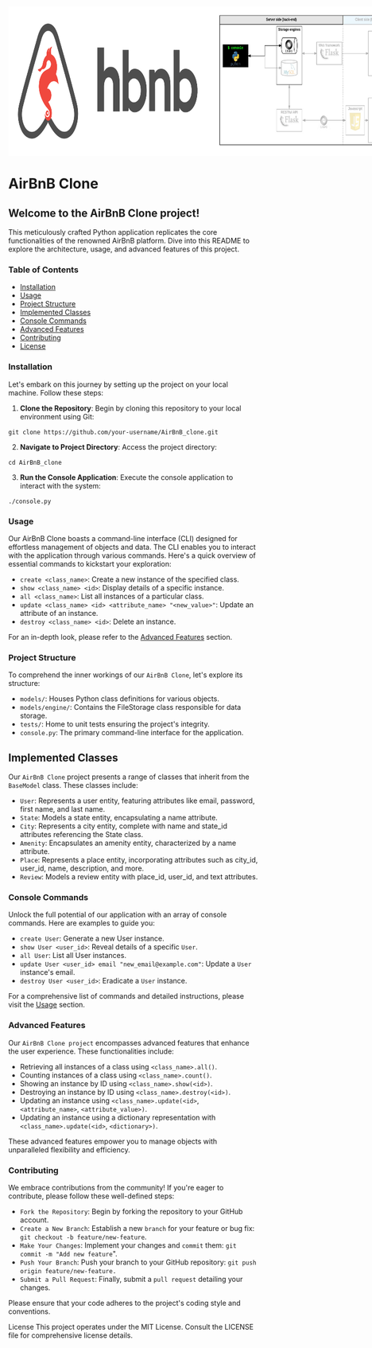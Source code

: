 
<div style="display: flex; justify-content: space-between;">
    <img src="image1.jpg" alt="Image 1" width="400" height="300" />
    <img src="image2.jpg" alt="Image 2" width="400" height="300" />
</div>

# AirBnB Clone

## Welcome to the AirBnB Clone project! 

This meticulously crafted Python application replicates the core functionalities of the renowned AirBnB platform. Dive into this README to explore the architecture, usage, and advanced features of this project.

### Table of Contents
- [Installation](#installation)
- [Usage](#usage)
- [Project Structure](#project-structure)
- [Implemented Classes](#implemented-classes)
- [Console Commands](#console-commands)
- [Advanced Features](#advanced-features)
- [Contributing](#contributing)
- [License](#license)

### Installation

Let's embark on this journey by setting up the project on your local machine. Follow these steps:

1. **Clone the Repository**: Begin by cloning this repository to your local environment using Git:
```
git clone https://github.com/your-username/AirBnB_clone.git
```
2. **Navigate to Project Directory**: Access the project directory:
```
cd AirBnB_clone
```
3. **Run the Console Application**: Execute the console application to interact with the system:
```
./console.py
```
### Usage
Our AirBnB Clone boasts a command-line interface (CLI) designed for effortless management of objects and data. The CLI enables you to interact with the application through various commands. Here's a quick overview of essential commands to kickstart your exploration:

* `create <class_name>`: Create a new instance of the specified class.
* `show <class_name> <id>`: Display details of a specific instance.
* `all <class_name>`: List all instances of a particular class.
* `update <class_name> <id> <attribute_name> "<new_value>"`: Update an attribute of an instance.
* `destroy <class_name> <id>`: Delete an instance.

For an in-depth look, please refer to the [Advanced Features](#advanced-features) section.

### Project Structure
To comprehend the inner workings of our `AirBnB Clone`, let's explore its structure:

* `models/`: Houses Python class definitions for various objects.
* `models/engine/`: Contains the FileStorage class responsible for data storage.
* `tests/`: Home to unit tests ensuring the project's integrity.
* `console.py`: The primary command-line interface for the application.

## Implemented Classes
Our `AirBnB Clone` project presents a range of classes that inherit from the `BaseModel` class. These classes include:

* `User`: Represents a user entity, featuring attributes like email, password, first name, and last name.
* `State`: Models a state entity, encapsulating a name attribute.
* `City`: Represents a city entity, complete with name and state_id attributes referencing the State class.
* `Amenity`: Encapsulates an amenity entity, characterized by a name attribute.
* `Place`: Represents a place entity, incorporating attributes such as city_id, user_id, name, description, and more.
* `Review`: Models a review entity with place_id, user_id, and text attributes.

### Console Commands
Unlock the full potential of our application with an array of console commands. Here are examples to guide you:

* `create User`: Generate a new User instance.
* `show User <user_id>`: Reveal details of a specific `User`.
* `all User`: List all User instances.
* `update User <user_id> email "new_email@example.com"`: Update a `User` instance's email.
* `destroy User <user_id>`: Eradicate a `User` instance.

For a comprehensive list of commands and detailed instructions, please visit the  [Usage](#usage) section.

### Advanced Features
Our `AirBnB Clone project` encompasses advanced features that enhance the user experience. These functionalities include:

* Retrieving all instances of a class using `<class_name>.all()`.
* Counting instances of a class using `<class_name>.count()`.
* Showing an instance by ID using `<class_name>.show(<id>)`.
* Destroying an instance by ID using `<class_name>.destroy(<id>)`.
* Updating an instance using `<class_name>.update(<id>`, `<attribute_name>`, `<attribute_value>)`.
* Updating an instance using a dictionary representation with `<class_name>.update(<id>`, `<dictionary>)`.

These advanced features empower you to manage objects with unparalleled flexibility and efficiency.

### Contributing
We embrace contributions from the community! If you're eager to contribute, please follow these well-defined steps:

* `Fork the Repository`: Begin by forking the repository to your GitHub account.
* `Create a New Branch`: Establish a new `branch` for your feature or bug fix: `git checkout -b feature/new-feature`.
* `Make Your Changes`: Implement your changes and `commit` them: `git commit -m "Add new feature`".
* `Push Your Branch`: Push your branch to your GitHub repository: `git push origin feature/new-feature.`
* `Submit a Pull Request`: Finally, submit a `pull request` detailing your changes.

Please ensure that your code adheres to the project's coding style and conventions.

License
This project operates under the MIT License. Consult the LICENSE file for comprehensive license details.
